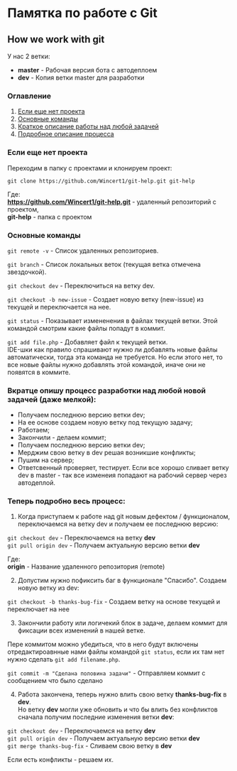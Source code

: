# Памятка по работе с Git
## **How we work with git**


У нас 2 ветки:
- **master** - Рабочая версия бота с автодеплоем
- **dev** - Копия ветки master для разработки


### Оглавление
1. [Если еще нет проекта](#Если-еще-нет-проекта)
2. [Основные команды](#Основные-команды)
3. [Краткое описание работы над любой задачей](#вкратце-опишу-процесс-разработки-над-любой-новой-задачей-даже-мелкой)
4. [Подробное описание процесса](#теперь-подробно-весь-процесс)


### Если еще нет проекта
Переходим в папку с проектами и клонируем проект:

`git clone https://github.com/Wincert1/git-help.git git-help`

Где:<br> 
**https://github.com/Wincert1/git-help.git** - удаленный репозиторий с проектом,<br>
**git-help** - папка с проектом


### Основные команды
`git remote -v` - Список удаленных репозиториев.

`git branch` - Список локальных веток (текущая ветка отмечена звездочкой).

`git checkout dev` - Переключиться на ветку dev.

`git checkout -b new-issue` - Создает новую ветку (new-issue) из текущей и переключается на нее.

`git status` - Показывает измененения в файлах текущей ветки. Этой командой смотрим какие файлы попадут в коммит.

`git add file.php` - Добавляет файл к текущей ветки.<br> 
IDE-шки как правило спрашивают нужно ли добавлять новые файлы автоматически, тогда эта команда не требуется. Но если этого нет, то все новые файлы нужно добавлять этой командой, иначе они не появятся в коммите.



### Вкратце опишу процесс разработки над любой новой задачей (даже мелкой):
- Получаем последнюю версию ветки dev;
- На ее основе создаем новую ветку под текущую задачу;
- Работаем;
- Закончили - делаем коммит;
- Получаем последнюю версию ветки dev;
- Мерджим свою ветку в dev решая возникшие конфликты;
- Пушим на сервер;
- Ответсвенный проверяет, тестирует. Если все хорошо сливает ветку dev в master - так все изменеия попадают на рабочий сервер через автодеплой.


### Теперь подробно весь процесс:
1. Когда приступаем к работе над git новым дефектом / функционалом, переключаемся на ветку dev и получаем ее последнюю версию:

`git checkout dev` - Переключаемся на ветку **dev**<br>
`git pull origin dev` - Получаем актуальную версию ветки **dev**

Где:<br>
**origin** - Название удаленного репозитория (remote)<br>

2. Допустим нужно пофиксить баг в функционале "Спасибо". Создаем новую ветку из dev:

`git checkout -b thanks-bug-fix` - Создаем ветку на основе текущей и переключает на нее

3. Закончили работу или логичекий блок в задаче, делаем коммит для фиксации всех изменений в нашей ветке.

Пере коммитом можно убедиться, что в него будут включены отредактироавнные нами файлы командой `git status`, если их там нет нужно сделать `git add filename.php`.

`git commit -m "Сделана половина задачи"` - Отправляем коммит с сообщением что было сделано

4. Работа закончена, теперь нужно влить свою ветку **thanks-bug-fix** в **dev**.<br>
Но ветку **dev** могли уже обновить и что бы влить без конфликтов сначала получим последние изменения ветки **dev**:

`git checkout dev` - Переключаемся на ветку **dev**<br>
`git pull origin dev` - Получаем актуальную версию ветки **dev**<br>
`git merge thanks-bug-fix` - Сливаем свою ветку в **dev**

Если есть конфликты - решаем их.